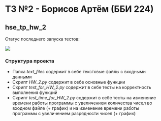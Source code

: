 # ТЗ №2 - Борисов Артём (ББИ 224)
## hse_tp_hw_2

Статус последнего запуска тестов:

<img src="https://github.com/Artyom-Borisov/hse_tp_hw_2/workflows/Auto_Testing/badge.svg?event=push">

### Структура проекта
- Папка _text_files_ содержит в себе текстовые файлы с входными данными
- Скрипт _HW_2.py_ содержит в себе основные функции
- Скрипт _test_for_HW_2.py_ содержит в себе тесты на корректность выполнения функций
- Скрипт _test_time_for_HW_2.py_ содержит в себе тесты на изменение времени работы программы с увеличением количества чисел во входном файле (+ график) и на изменение времени работы программы с увеличением разрядности чисел (+ график)

